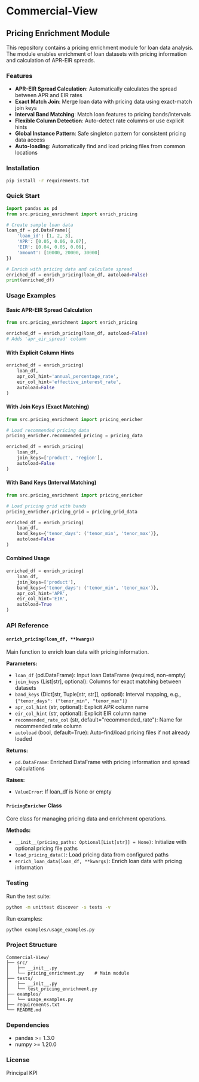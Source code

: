# Commercial-View

## Pricing Enrichment Module

This repository contains a pricing enrichment module for loan data analysis. The module enables enrichment of loan datasets with pricing information and calculation of APR-EIR spreads.

### Features

- **APR-EIR Spread Calculation**: Automatically calculates the spread between APR and EIR rates
- **Exact Match Join**: Merge loan data with pricing data using exact-match join keys
- **Interval Band Matching**: Match loan features to pricing bands/intervals
- **Flexible Column Detection**: Auto-detect rate columns or use explicit hints
- **Global Instance Pattern**: Safe singleton pattern for consistent pricing data access
- **Auto-loading**: Automatically find and load pricing files from common locations

### Installation

```bash
pip install -r requirements.txt
```

### Quick Start

```python
import pandas as pd
from src.pricing_enrichment import enrich_pricing

# Create sample loan data
loan_df = pd.DataFrame({
    'loan_id': [1, 2, 3],
    'APR': [0.05, 0.06, 0.07],
    'EIR': [0.04, 0.05, 0.06],
    'amount': [10000, 20000, 30000]
})

# Enrich with pricing data and calculate spread
enriched_df = enrich_pricing(loan_df, autoload=False)
print(enriched_df)
```

### Usage Examples

#### Basic APR-EIR Spread Calculation

```python
from src.pricing_enrichment import enrich_pricing

enriched_df = enrich_pricing(loan_df, autoload=False)
# Adds 'apr_eir_spread' column
```

#### With Explicit Column Hints

```python
enriched_df = enrich_pricing(
    loan_df,
    apr_col_hint='annual_percentage_rate',
    eir_col_hint='effective_interest_rate',
    autoload=False
)
```

#### With Join Keys (Exact Matching)

```python
from src.pricing_enrichment import pricing_enricher

# Load recommended pricing data
pricing_enricher.recommended_pricing = pricing_data

enriched_df = enrich_pricing(
    loan_df,
    join_keys=['product', 'region'],
    autoload=False
)
```

#### With Band Keys (Interval Matching)

```python
from src.pricing_enrichment import pricing_enricher

# Load pricing grid with bands
pricing_enricher.pricing_grid = pricing_grid_data

enriched_df = enrich_pricing(
    loan_df,
    band_keys={'tenor_days': ('tenor_min', 'tenor_max')},
    autoload=False
)
```

#### Combined Usage

```python
enriched_df = enrich_pricing(
    loan_df,
    join_keys=['product'],
    band_keys={'tenor_days': ('tenor_min', 'tenor_max')},
    apr_col_hint='APR',
    eir_col_hint='EIR',
    autoload=True
)
```

### API Reference

#### `enrich_pricing(loan_df, **kwargs)`

Main function to enrich loan data with pricing information.

**Parameters:**
- `loan_df` (pd.DataFrame): Input loan DataFrame (required, non-empty)
- `join_keys` (List[str], optional): Columns for exact matching between datasets
- `band_keys` (Dict[str, Tuple[str, str]], optional): Interval mapping, e.g., `{"tenor_days": ("tenor_min", "tenor_max")}`
- `apr_col_hint` (str, optional): Explicit APR column name
- `eir_col_hint` (str, optional): Explicit EIR column name
- `recommended_rate_col` (str, default="recommended_rate"): Name for recommended rate column
- `autoload` (bool, default=True): Auto-find/load pricing files if not already loaded

**Returns:**
- `pd.DataFrame`: Enriched DataFrame with pricing information and spread calculations

**Raises:**
- `ValueError`: If loan_df is None or empty

#### `PricingEnricher` Class

Core class for managing pricing data and enrichment operations.

**Methods:**
- `__init__(pricing_paths: Optional[List[str]] = None)`: Initialize with optional pricing file paths
- `load_pricing_data()`: Load pricing data from configured paths
- `enrich_loan_data(loan_df, **kwargs)`: Enrich loan data with pricing information

### Testing

Run the test suite:

```bash
python -m unittest discover -s tests -v
```

Run examples:

```bash
python examples/usage_examples.py
```

### Project Structure

```
Commercial-View/
├── src/
│   ├── __init__.py
│   └── pricing_enrichment.py    # Main module
├── tests/
│   ├── __init__.py
│   └── test_pricing_enrichment.py
├── examples/
│   └── usage_examples.py
├── requirements.txt
└── README.md
```

### Dependencies

- pandas >= 1.3.0
- numpy >= 1.20.0

### License

Principal KPI
